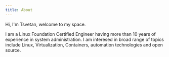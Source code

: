 ```yaml
---
title: About
---
```


Hi, I'm Tsvetan, welcome to my space.

I am a Linux Foundation Certified Engineer having more than 10 years of experience in system administration. I am interesed in broad range of topics include Linux, Virtualization, Containers, automation technologies and open source.

